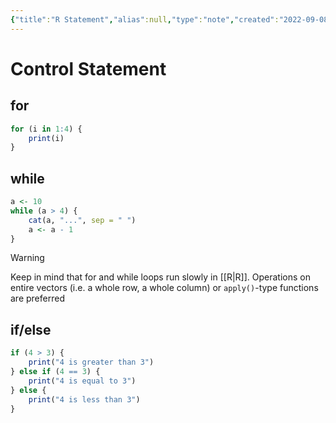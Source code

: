 ```yaml
---
{"title":"R Statement","alias":null,"type":"note","created":"2022-09-08T19:07:28","modified":"2022-09-08T19:07:33","dg-publish":true,"sup":["[[R\\|R]]"],"state":"done","permalink":"/r-control-statement/","dgPassFrontmatter":true,"updated":"2022-09-08T19:07:33"}
---
```



# Control Statement

## for

```r
for (i in 1:4) {
    print(i)
}
```

## while

```r
a <- 10
while (a > 4) {
    cat(a, "...", sep = " ")
    a <- a - 1
}
```

> [!warning]
> Keep in mind that for and while loops run slowly in [[R\|R]].
> Operations on entire vectors (i.e. a whole row, a whole column)
> or `apply()`-type functions are preferred

## if/else

```r
if (4 > 3) {
    print("4 is greater than 3")
} else if (4 == 3) {
    print("4 is equal to 3")
} else {
    print("4 is less than 3")
}
```
